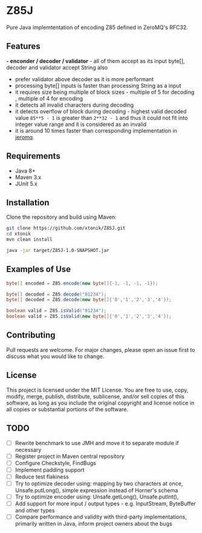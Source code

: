 # Z85J

Pure Java implemtentation of encoding Z85 defined in ZeroMQ's RFC32.

## Features
**- enconder / decoder / validator** - all of them accept as its input byte[], decoder and validator accept String also
- prefer validator above decoder as it is more performant
- processing byte[] inputs is faster than processing String as a input
- it requires size being multiple of block sizes - multiple of 5 for decoding , multiple of 4 for encoding
- it detects all invalid characters during decoding
- it detects overflow of block during decoding - highest valid decoded value `85**5 - 1` is greater than `2**32 - 1` and thus it could not fit into integer value range and it is considered as an invalid
- it is around 10 times faster than corresponding implementation in [jeromq](https://github.com/zeromq/jeromq/blob/f540268c81d787aee5f5ec9bc74a937a7f1ee8e8/jeromq-core/src/main/java/zmq/util/Z85.java).
  
## Requirements
- Java 8+
- Maven 3.x
- JUnit 5.x

## Installation
Clone the repository and build using Maven:

```bash
git clone https://github.com/xtonik/Z85J.git
cd xtonik
mvn clean install

java -jar target/Z85J-1.0-SNAPSHOT.jar
```

## Examples of Use

```java
byte[] encoded = Z85.encode(new byte[]{-1, -1, -1, -1});

byte[] decoded = Z85.decode("01234");
byte[] decoded = Z85.decode(new byte[]{'0','1','2','3','4'});

boolean valid = Z85.isValid("01234");
boolean valid = Z85.isValid(new byte[]{'0','1','2','3','4'});
```

## Contributing

Pull requests are welcome. For major changes, please open an issue first to discuss what you would like to change.

## License

This project is licensed under the MIT License. You are free to use, copy, modify, merge, publish, distribute, sublicense, and/or sell copies of this software, as long as you include the original copyright and license notice in all copies or substantial portions of the software.

## TODO
- [ ] Rewrite benchmark to use JMH and move it to separate module if necessary
- [ ] Register project in Maven central repository
- [ ] Configure Checkstyle, FindBugs
- [ ] Implement padding support
- [ ] Reduce test flakiness
- [ ] Try to optimize decoder using: mapping by two characters at once, Unsafe.putLong(), simple expression instead of Horner's schema
- [ ] Try to optimize encoder using: Unsafe.getLong(), Unsafe.putInt(),
- [ ] Add support for more input / output types - e.g. InputStream, ByteBuffer and other types
- [ ] Compare performance and validity with third-party implementations, primarily written in Java, inform project owners about the bugs
